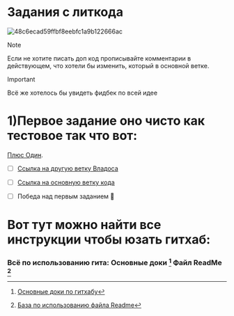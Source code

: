 # Задания с литкода
![48c6ecad59ffbf8eebfc1a9b122666ac](https://github.com/user-attachments/assets/fa60b7a5-a578-496d-abad-5b4f85b40024)
> [!NOTE]
> Если не хотите писать доп код прописывайте комментарии в действующем, что хотели бы изменить, который в основной ветке.

> [!IMPORTANT]
> Всё же хотелось бы увидеть фидбек по всей идее


# 1)Первое задание оно чисто как тестовое так что вот:

[Плюс Один](https://leetcode.com/problems/plus-one/description/).
- [ ] [Ссылка на другую ветку Владоса](https://github.com/LostDit/Joint-tasks/blob/prikoli/LeetCode/One%20plus/One%20plus.cpp)
- [ ] [Ссылка на основную ветку кода](https://github.com/LostDit/Joint-tasks/blob/main/LeetCode/One%20plus/One%20plus.cpp)
- [ ] Победа над первым заданием :tada:


# Вот тут можно найти все инструкции чтобы юзать гитхаб:

### Всё по использованию гита: Основные доки [^1] Файл ReadMe [^2]


[^1]:[Основные доки по гитхабу](https://docs.github.com/en)

[^2]:[База по использованию файла Readme](https://docs.github.com/en/get-started/writing-on-github/getting-started-with-writing-and-formatting-on-github/basic-writing-and-formatting-syntax)
